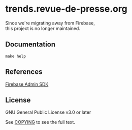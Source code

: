 # trends.revue-de-presse.org

Since we're migrating away from Firebase,  
this project is no longer maintained.

## Documentation

```
make help
```

## References

[Firebase Admin SDK](https://console.firebase.google.com)

## License

GNU General Public License v3.0 or later

See [COPYING](./COPYING) to see the full text.